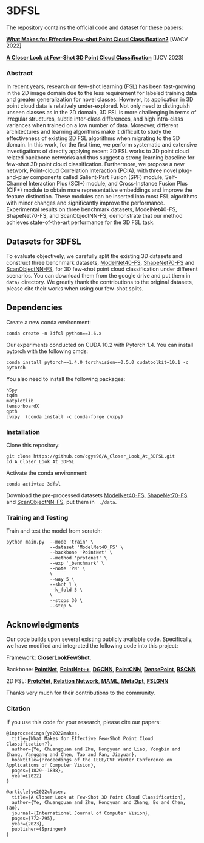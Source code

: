 # 3DFSL

The repository contains the official code and dataset for these papers:

[**What Makes for Effective Few-shot Point Cloud Classification?**](https://openaccess.thecvf.com/content/WACV2022/papers/Ye_What_Makes_for_Effective_Few-Shot_Point_Cloud_Classification_WACV_2022_paper.pdf) [WACV 2022]

[**A Closer Look at Few-Shot 3D Point Cloud Classification**](https://link.springer.com/article/10.1007/s11263-022-01731-4) [IJCV 2023]


### Abstract
In recent years, research on few-shot learning (FSL) has been fast-growing in the 2D image domain due to the less requirement 
for labeled training data and greater generalization for novel classes. However, its application in 3D point cloud data 
is relatively under-explored. Not only need to distinguish unseen classes as in the 2D domain, 3D FSL is more challenging 
in terms of irregular structures, subtle inter-class differences, and high intra-class variances when trained on a low number 
of data. Moreover, different architectures and learning algorithms make it difficult to study the effectiveness of existing 
2D FSL algorithms when migrating to the 3D domain. In this work, for the first time, we perform systematic and extensive 
investigations of directly applying recent 2D FSL works to 3D point cloud related backbone networks and thus suggest a 
strong learning baseline for few-shot 3D point cloud classification. Furthermore, we propose a new network, 
Point-cloud Correlation Interaction (PCIA), with three novel plug-and-play components called Salient-Part Fusion (SPF) 
module, Self-Channel Interaction Plus (SCI+) module, and Cross-Instance Fusion Plus (CIF+) module to obtain more 
representative embeddings and improve the feature distinction. These modules can be inserted into most FSL algorithms 
with minor changes and significantly improve the performance. Experimental results on three benchmark datasets, 
ModelNet40-FS, ShapeNet70-FS, and ScanObjectNN-FS, demonstrate that our method achieves state-of-the-art performance 
for the 3D FSL task.  

## Datasets for 3DFSL
To evaluate objectively, we carefully split the existing 3D datasets and construct three
benchmark datasets, [ModelNet40-FS](https://drive.google.com/drive/folders/18WTIClNOWMM9s6mjhwhfLBTNzINZLfRf?usp=drive_link),
 [ShapeNet70-FS](https://drive.google.com/drive/folders/1DiRlJ7dB7YrGuc90_2NcpNL7MK3eQBZh?usp=drive_link) 
 and [ScanObjectNN-FS](https://drive.google.com/drive/folders/1As3Q0-NPDwJn_9xHviftJIQyhrFcHWrh?usp=drive_link), for 3D few-shot point cloud classification
under different scenarios. You can download them from the google drive and put them in `data/` directory. 
We greatly thank the contributions to the original datasets, please cite their works when using our few-shot splits.


## Dependencies
Create a new conda environment:
```
conda create -n 3dfsl python==3.6.x
```
Our experiments conducted on CUDA 10.2 with Pytorch 1.4. You can install pytorch with the following cmds:
```
conda install pytorch==1.4.0 torchvision==0.5.0 cudatoolkit=10.1 -c pytorch
```

You also need to install the following packages:
```
h5py
tqdm
matplotlib
tensorboardX
qpth
cvxpy  (conda install -c conda-forge cvxpy)
```

### Installation
Clone this repository:
```
git clone https://github.com/cgye96/A_Closer_Look_At_3DFSL.git
cd A_Closer_Look_At_3DFSL
```
Activate the conda environment:
```
conda activtae 3dfsl
```
Download the pre-processed datasets [ModelNet40-FS](https://drive.google.com/drive/folders/18WTIClNOWMM9s6mjhwhfLBTNzINZLfRf?usp=drive_link),
 [ShapeNet70-FS](https://drive.google.com/drive/folders/1DiRlJ7dB7YrGuc90_2NcpNL7MK3eQBZh?usp=drive_link) 
 and [ScanObjectNN-FS](https://drive.google.com/drive/folders/1As3Q0-NPDwJn_9xHviftJIQyhrFcHWrh?usp=drive_link), put them in ``` ./data```.
    
### Training and Testing
Train and test the model from scratch:
```
python main.py  --mode 'train' \
                --dataset 'ModelNet40_FS' \
                --backbone 'PointNet' \
                --method 'protonet' \
                --exp '_benchmark' \
                --note 'PN' \
                \
                --way 5 \
                --shot 1 \
                --k_fold 5 \
                \
                --stops 30 \
                --step 5
```

## Acknowledgments
Our code builds upon several existing publicly available code. Specifically, we have modified and integrated the following code into this project:

Framework:  [**CloserLookFewShot**](https://github.com/wyharveychen/CloserLookFewShot).

Backbone:   [**PointNet**](https://github.com/fxia22/pointnet.pytorch),
 [**PointNet++**](https://github.com/erikwijmans/Pointnet2_PyTorch), 
 [**DGCNN**](https://github.com/WangYueFt/dgcnn), 
 [**PointCNN**](https://github.com/rusty1s/pytorch_geometric/blob/master/benchmark/points/point_cnn.py),
 [**DensePoint**](https://github.com/Yochengliu/DensePoint), 
 [**RSCNN**](https://github.com/Yochengliu/Relation-Shape-CNN)

2D FSL: [**ProtoNet**](https://github.com/wyharveychen/CloserLookFewShot/blob/master/methods/protonet.py), [**Relation Network**](https://github.com/wyharveychen/CloserLookFewShot/blob/master/methods/relationnet.py), [**MAML**](https://github.com/wyharveychen/CloserLookFewShot/blob/master/methods/maml.py), [**MetaOpt**](https://github.com/kjunelee/MetaOptNet), [**FSLGNN**](https://github.com/vgsatorras/few-shot-gnn)

Thanks very much for their contributions to the community.

### Citation
If you use this code for your research, please cite our papers:
```
@inproceedings{ye2022makes,
  title={What Makes for Effective Few-Shot Point Cloud Classification?},
  author={Ye, Chuangguan and Zhu, Hongyuan and Liao, Yongbin and Zhang, Yanggang and Chen, Tao and Fan, Jiayuan},
  booktitle={Proceedings of the IEEE/CVF Winter Conference on Applications of Computer Vision},
  pages={1829--1838},
  year={2022}
}

@article{ye2022closer,
  title={A Closer Look at Few-Shot 3D Point Cloud Classification},
  author={Ye, Chuangguan and Zhu, Hongyuan and Zhang, Bo and Chen, Tao},
  journal={International Journal of Computer Vision},
  pages={772-795},
  year={2023},
  publisher={Springer}
}
```
